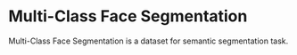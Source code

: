 # Multi-Class Face Segmentation

Multi-Class Face Segmentation is a dataset for semantic segmentation task.